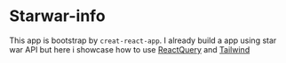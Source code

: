 # Starwar-info
This app is bootstrap by `creat-react-app`.  I already build a app using star war API 
but here i showcase how to use [ReactQuery](https://react-query.tanstack.com/) and [Tailwind](https://tailwindcss.com/)

